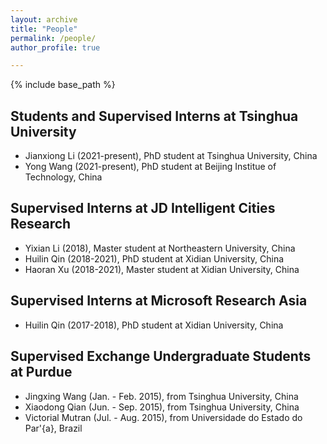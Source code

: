 ```yaml
---
layout: archive
title: "People"
permalink: /people/
author_profile: true

---
```


{% include base_path %}

## Students and Supervised Interns at Tsinghua University
* Jianxiong Li (2021-present), PhD student at Tsinghua University, China
* Yong Wang (2021-present), PhD student at Beijing Institue of Technology, China

## Supervised Interns at JD Intelligent Cities Research
* Yixian Li (2018), Master student at Northeastern University, China
* Huilin Qin (2018-2021), PhD student at Xidian University, China
* Haoran Xu (2018-2021), Master student at Xidian University, China

## Supervised Interns at Microsoft Research Asia
* Huilin Qin (2017-2018), PhD student at Xidian University, China

## Supervised Exchange Undergraduate Students at Purdue
* Jingxing Wang (Jan. - Feb. 2015), from Tsinghua University, China
* Xiaodong Qian (Jun. - Sep. 2015), from Tsinghua University, China
* Victorial Mutran (Jul. - Aug. 2015), from Universidade do Estado do Par\'{a}, Brazil
